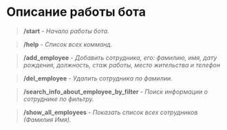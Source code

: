 # Описание работы бота

> **/start** - *Начало работы бота.*

> **/help** - *Список всех комманд.*

> **/add_employee** - *Добавить сотрудника, его: фамилию, имя, дату рождения, должность, стаж работы, место жительства и телефон*

> **/del_employee** - *Удалить сотрудника по фамилии.*

> **/search_info_about_employee_by_filter** - *Поиск информации о сотруднике по фильтру.*

> **/show_all_employees** - *Показать список всех сотрудников (Фамилия Имя).*